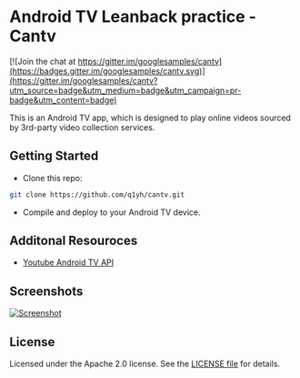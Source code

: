 # Android TV Leanback practice - Cantv

[![Join the chat at https://gitter.im/googlesamples/cantv](https://badges.gitter.im/googlesamples/cantv.svg)](https://gitter.im/googlesamples/cantv?utm_source=badge&utm_medium=badge&utm_campaign=pr-badge&utm_content=badge)

This is an Android TV app, which is designed to play online videos sourced by 3rd-party video collection services.


## Getting Started

- Clone this repo:

```sh
git clone https://github.com/q1yh/cantv.git
```

- Compile and deploy to your Android TV device.

## Additonal Resouroces

- [Youtube Android TV API](http://www.android.com/tv/)


## Screenshots

[![Screenshot](screenshots/atv-leanback-all.png)](https://raw.githubusercontent.com/googlesamples/cantv/master/screenshots/atv-leanback-all.png)

## License

Licensed under the Apache 2.0 license. See the [LICENSE file][license] for details.

[store-apps]: https://play.google.com/store/apps/collection/promotion_3000e26_androidtv_apps_all
[studio]: https://developer.android.com/tools/studio/index.html
[getting-started]: https://developer.android.com/training/tv/start/start.html
[bugs]: https://github.com/googlesamples/cantv/issues/new
[license]: LICENSE
